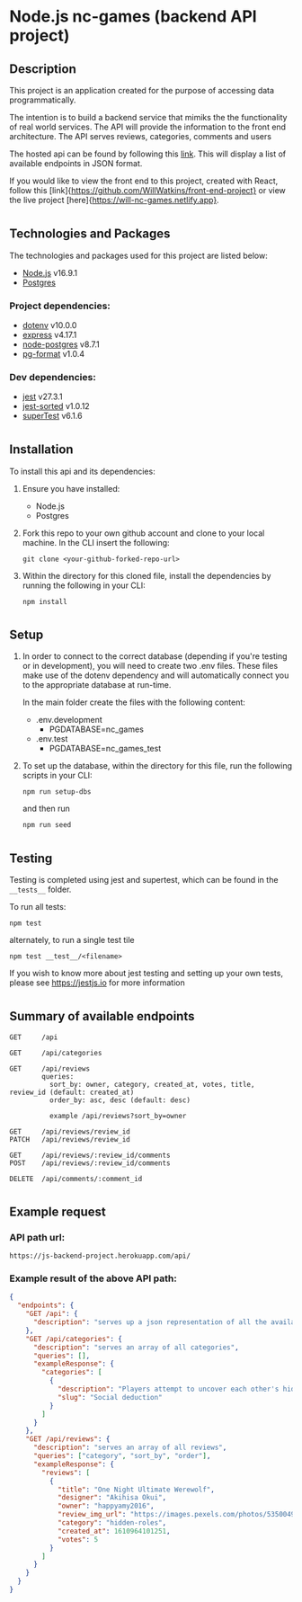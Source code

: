 # Node.js nc-games (backend API project)

## Description

This project is an application created for the purpose of accessing data programmatically.

The intention is to build a backend service that mimiks the the functionality of real world services. The API will provide the information to the front end architecture. The API serves reviews, categories, comments and users

The hosted api can be found by following this [link](https://js-backend-project.herokuapp.com/api). This will display a list of available endpoints in JSON format.

If you would like to view the front end to this project, created with React, follow this [link]{https://github.com/WillWatkins/front-end-project} or view the live project [here]{https://will-nc-games.netlify.app}.

#

## Technologies and Packages

The technologies and packages used for this project are listed below:

- [Node.js](https://nodejs.org/en/) v16.9.1
- [Postgres](https://www.postgresql.org)

### Project dependencies:

- [dotenv](https://www.npmjs.com/package/dotenv) v10.0.0
- [express](https://expressjs.com) v4.17.1
- [node-postgres](https://node-postgres.com) v8.7.1
- [pg-format](https://www.npmjs.com/package/pg-format) v1.0.4

### Dev dependencies:

- [jest](https://jestjs.io) v27.3.1
- [jest-sorted](https://www.npmjs.com/package/jest-sorted) v1.0.12
- [superTest](https://www.npmjs.com/package/supertest) v6.1.6

#

## Installation

To install this api and its dependencies:

1.  Ensure you have installed:
    - Node.js
    - Postgres
2.  Fork this repo to your own github account and clone to your local machine. In the CLI insert the following:

        git clone <your-github-forked-repo-url>

3.  Within the directory for this cloned file, install the dependencies by running the following in your CLI:

        npm install

#

## Setup

1.  In order to connect to the correct database (depending if you're testing or in development), you will need to create two .env files. These files make use of the dotenv dependency and will automatically connect you to the appropriate database at run-time.

    In the main folder create the files with the following content:

    - .env.development
      - PGDATABASE=nc_games
    - .env.test
      - PGDATABASE=nc_games_test

2.  To set up the database, within the directory for this file, run the following scripts in your CLI:

        npm run setup-dbs

    and then run

        npm run seed

#

## Testing

Testing is completed using jest and supertest, which can be found in the `__tests__` folder.

To run all tests:

    npm test

alternately, to run a single test tile

    npm test __test__/<filename>

If you wish to know more about jest testing and setting up your own tests, please see https://jestjs.io for more information

#

## Summary of available endpoints

    GET     /api

    GET     /api/categories

    GET     /api/reviews
            queries:
              sort_by: owner, category, created_at, votes, title, review_id (default: created_at)
              order_by: asc, desc (default: desc)

              example /api/reviews?sort_by=owner

    GET     /api/reviews/review_id
    PATCH   /api/reviews/review_id

    GET     /api/reviews/:review_id/comments
    POST    /api/reviews/:review_id/comments

    DELETE  /api/comments/:comment_id

#

## Example request

### API path url:

    https://js-backend-project.herokuapp.com/api/

### Example result of the above API path:

```json
{
  "endpoints": {
    "GET /api": {
      "description": "serves up a json representation of all the available endpoints of the api"
    },
    "GET /api/categories": {
      "description": "serves an array of all categories",
      "queries": [],
      "exampleResponse": {
        "categories": [
          {
            "description": "Players attempt to uncover each other's hidden role",
            "slug": "Social deduction"
          }
        ]
      }
    },
    "GET /api/reviews": {
      "description": "serves an array of all reviews",
      "queries": ["category", "sort_by", "order"],
      "exampleResponse": {
        "reviews": [
          {
            "title": "One Night Ultimate Werewolf",
            "designer": "Akihisa Okui",
            "owner": "happyamy2016",
            "review_img_url": "https://images.pexels.com/photos/5350049/pexels-photo-5350049.jpeg?auto=compress&cs=tinysrgb&dpr=2&h=750&w=1260",
            "category": "hidden-roles",
            "created_at": 1610964101251,
            "votes": 5
          }
        ]
      }
    }
  }
}
```
